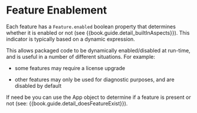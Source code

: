 # Feature Enablement

Each feature has a `Feature.enabled` boolean property that determines
whether it is enabled or not (see
{{book.guide.detail_builtInAspects}}).  This indicator is typically
based on a dynamic expression.

This allows packaged code to be dynamically enabled/disabled at
run-time, and is useful in a number of different situations.  For
example:

- some features may require a license upgrade

- other features may only be used for diagnostic purposes, and are
  disabled by default

If need be you can use the App object to determine if a feature is
present or not (see: {{book.guide.detail_doesFeatureExist}}).
